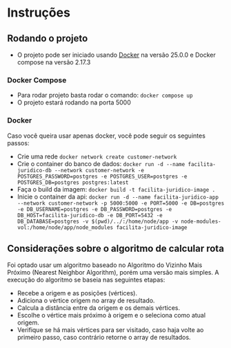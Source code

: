 # Instruções

## Rodando o projeto

- O projeto pode ser iniciado usando [Docker](https://www.docker.com) na versão 25.0.0 e Docker compose na versão 2.17.3

### Docker Compose
- Para rodar projeto basta rodar o comando: `docker compose up`
- O projeto estará rodando na porta 5000

### Docker 

Caso você queira usar apenas docker, você pode seguir os seguintes passos:
- Crie uma rede `docker network create customer-network`
- Crie o container do banco de dados: `docker run -d --name facilita-juridico-db --network customer-network -e POSTGRES_PASSWORD=postgres -e POSTGRES_USER=postgres -e POSTGRES_DB=postgres postgres:latest`
- Faça o build da imagem: `docker build -t facilita-juridico-image .`
- Inicie o container da api: `docker run -d --name facilita-juridico-app --network customer-network -p 5000:5000 -e PORT=5000 -e DB=postgres -e DB_USERNAME=postgres -e DB_PASSWORD=postgres -e DB_HOST=facilita-juridico-db -e DB_PORT=5432 -e DB_DATABASE=postgres -v $(pwd)/../:/home/node/app -v node-modules-vol:/home/node/app/node_modules facilita-juridico-image`


## Considerações sobre o algoritmo de calcular rota
 
Foi optado usar um algoritmo baseado no Algoritmo do Vizinho Mais Próximo (Nearest Neighbor Algorithm), porém uma versão mais simples.
A execução do algoritmo se baseia nas seguintes etapas:

- Recebe a origem e as posições (vértices).
- Adiciona o vértice origem no array de resultado.
- Calcula a distância entre da origem e os demais vértices.
- Escolhe o vértice mais próximo à origem e o seleciona como atual origem.
- Verifique se há mais vértices para ser visitado, caso haja volte ao primeiro passo, caso contrário retorne o array de resultados.
